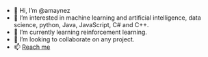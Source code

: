 - 👋 Hi, I’m @amaynez
- 👀 I’m interested in machine learning and artificial intelligence, data science, python, Java, JavaScript, C# and C++.
- 🌱 I’m currently learning reinforcement learning.
- 💞️ I’m looking to collaborate on any project.
- 📫 [Reach me](https://amaynez.github.io/home/#contact)
